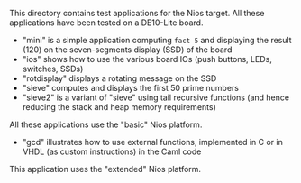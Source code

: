 This directory contains test applications for the Nios target.
All these applications have been tested on a DE10-Lite board.

- "mini" is a simple application computing `fact 5` and displaying the result (120) on the seven-segments
  display (SSD) of the board
- "ios" shows how to use the various board IOs (push buttons, LEDs, switches, SSDs)
- "rotdisplay" displays a rotating message on the SSD
- "sieve" computes and displays the first 50 prime numbers 
- "sieve2" is a variant of "sieve" using tail recursive functions (and hence reducing the stack and
   heap memory requirements)
   
All these applications use the "basic" Nios platform.

- "gcd" illustrates how to use external functions, implemented in C or in VHDL (as custom
  instructions) in the Caml code
  
This application uses the "extended" Nios platform.

  
